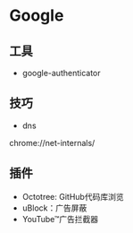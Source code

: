 # Google
## 工具
- google-authenticator
## 技巧
- dns

chrome://net-internals/

## 插件
- Octotree: GitHub代码库浏览
- uBlock：广告屏蔽
- YouTube™广告拦截器
